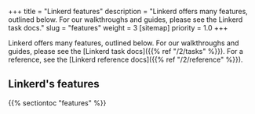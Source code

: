+++
title = "Linkerd features"
description = "Linkerd offers many features, outlined below. For our walkthroughs and guides, please see the Linkerd task docs."
slug = "features"
weight = 3
[sitemap]
  priority = 1.0
+++

Linkerd offers many features, outlined below. For our walkthroughs and guides,
please see the [Linkerd task docs]({{% ref "/2/tasks" %}}). For a reference,
see the [Linkerd reference docs]({{% ref "/2/reference" %}}).

## Linkerd's features

{{% sectiontoc "features" %}}
